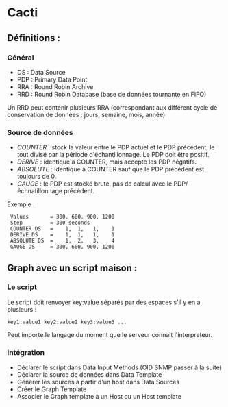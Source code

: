 # Cacti

## Définitions :

### Général
  
* DS : Data Source  
* PDP : Primary Data Point
* RRA : Round Robin Archive
* RRD : Round Robin Database (base de données tournante en FIFO)

Un RRD peut contenir plusieurs RRA (correspondant aux différent cycle de conservation de données : jours, semaine, mois, année)
  
### Source de données
  
* _COUNTER_ : stock la valeur entre le PDP actuel et le PDP précédent, le tout divisé par la période d'échantillonnage. Le PDP doit être positif.
* _DERIVE_ : identique à COUNTER, mais accepte les PDP négatifs.
* _ABSOLUTE_ : identique à COUNTER sauf que le PDP précédent est toujours de 0.
* _GAUGE_ : le PDP est stocké brute, pas de calcul avec le PDP/échnatillonnage précédent.
   
Exemple : 
```shell
 Values       = 300, 600, 900, 1200
 Step         = 300 seconds
 COUNTER DS   =    1,  1,   1,    1
 DERIVE DS    =    1,  1,   1,    1
 ABSOLUTE DS  =    1,  2,   3,    4
 GAUGE DS     = 300, 600, 900, 1200
```
  


  
## Graph avec un script maison :

### Le script  
Le script doit renvoyer key:value séparés par des espaces s'il y en a plusieurs :  
```shell
key1:value1 key2:value2 key3:value3 ...  
```
  
Peut importe le langage du moment que le serveur connait l'interpreteur.  
  
### intégration
  
* Déclarer le script dans Data Input Methods (OID SNMP passer à la suite)
* Déclarer la source de données dans Data Template
* Générer les sources à partir d'un host dans Data Sources
* Créer le Graph Template
* Associer le Graph template à un Host ou un Host template


  


  
  
